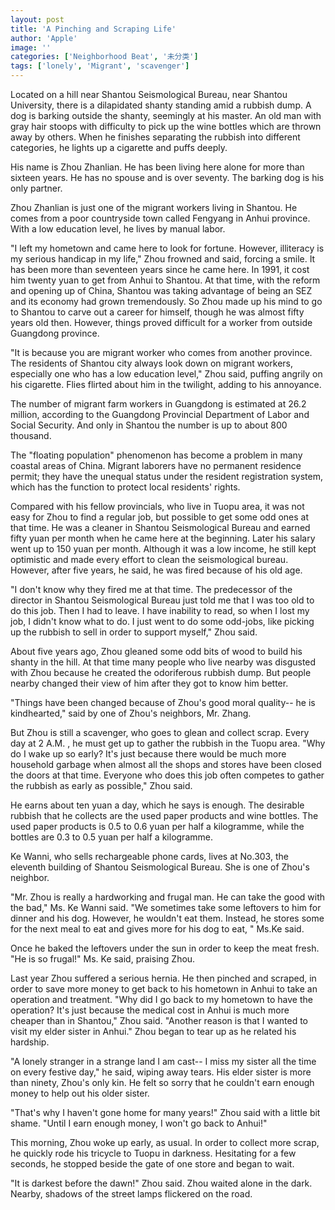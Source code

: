 ```yaml
---
layout: post
title: 'A Pinching and Scraping Life'
author: 'Apple'
image: ''
categories: ['Neighborhood Beat', '未分类']
tags: ['lonely', 'Migrant', 'scavenger']
---
```


Located on a hill near Shantou Seismological Bureau, near Shantou University, there is a dilapidated shanty standing amid a rubbish dump. A dog is barking outside the shanty, seemingly at his master. An old man with gray hair stoops with difficulty to pick up the wine bottles which are thrown away by others. When he finishes separating the rubbish into different categories, he lights up a cigarette and puffs deeply.

His name is Zhou Zhanlian. He has been living here alone for more than sixteen years. He has no spouse and is over seventy. The barking dog is his only partner.



Zhou Zhanlian is just one of the migrant workers living in Shantou. He comes from a poor countryside town called Fengyang in Anhui province. With a low education level, he lives by manual labor.

"I left my hometown and came here to look for fortune. However, illiteracy is my serious handicap in my life," Zhou frowned and said, forcing a smile. It has been more than seventeen years since he came here. In 1991, it cost him twenty yuan to get from Anhui to Shantou. At that time, with the reform and opening up of China, Shantou was taking advantage of being an SEZ and its economy had grown tremendously. So Zhou made up his mind to go to Shantou to carve out a career for himself, though he was almost fifty years old then. However, things proved difficult for a worker from outside Guangdong province.

"It is because you are migrant worker who comes from another province. The residents of Shantou city always look down on migrant workers, especially one who has a low education level," Zhou said, puffing angrily on his cigarette. Flies flirted about him in the twilight, adding to his annoyance.

The number of migrant farm workers in Guangdong is estimated at 26.2 million, according to the Guangdong Provincial Department of Labor and Social Security. And only in Shantou the number is up to about 800 thousand.

The "floating population" phenomenon has become a problem in many coastal areas of China. Migrant laborers have no permanent residence permit; they have the unequal status under the resident registration system, which has the function to protect local residents' rights.

Compared with his fellow provincials, who live in Tuopu area, it was not easy for Zhou to find a regular job, but possible to get some odd ones at that time. He was a cleaner in Shantou Seismological Bureau and earned fifty yuan per month when he came here at the beginning. Later his salary went up to 150 yuan per month. Although it was a low income, he still kept optimistic and made every effort to clean the seismological bureau. However, after five years, he said, he was fired because of his old age.

"I don't know why they fired me at that time. The predecessor of the director in Shantou Seismological Bureau just told me that I was too old to do this job. Then I had to leave. I have inability to read, so when I lost my job, I didn't know what to do. I just went to do some odd-jobs, like picking up the rubbish to sell in order to support myself," Zhou said.

About five years ago, Zhou gleaned some odd bits of wood to build his shanty in the hill. At that time many people who live nearby was disgusted with Zhou because he created the odoriferous rubbish dump. But people nearby changed their view of him after they got to know him better.

"Things have been changed because of Zhou's good moral quality-- he is kindhearted," said by one of Zhou's neighbors, Mr. Zhang.

But Zhou is still a scavenger, who goes to glean and collect scrap. Every day at 2 A.M. , he must get up to gather the rubbish in the Tuopu area. "Why do I wake up so early? It's just because there would be much more household garbage when almost all the shops and stores have been closed the doors at that time. Everyone who does this job often competes to gather the rubbish as early as possible," Zhou said.

He earns about ten yuan a day, which he says is enough. The desirable rubbish that he collects are the used paper products and wine bottles. The used paper products is 0.5 to 0.6 yuan per half a kilogramme, while the bottles are 0.3 to 0.5 yuan per half a kilogramme.

Ke Wanni, who sells rechargeable phone cards, lives at No.303, the eleventh building of Shantou Seismological Bureau. She is one of Zhou's neighbor.

"Mr. Zhou is really a hardworking and frugal man. He can take the good with the bad," Ms. Ke Wanni said. "We sometimes take some leftovers to him for dinner and his dog. However, he wouldn't eat them. Instead, he stores some for the next meal to eat and gives more for his dog to eat, " Ms.Ke said.

Once he baked the leftovers under the sun in order to keep the meat fresh. "He is so frugal!" Ms. Ke said, praising Zhou.

Last year Zhou suffered a serious hernia. He then pinched and scraped, in order to save more money to get back to his hometown in Anhui to take an operation and treatment. "Why did I go back to my hometown to have the operation? It's just because the medical cost in Anhui is much more cheaper than in Shantou," Zhou said. "Another reason is that I wanted to visit my elder sister in Anhui." Zhou began to tear up as he related his hardship.

"A lonely stranger in a strange land I am cast-- I miss my sister all the time on every festive day," he said, wiping away tears. His elder sister is more than ninety, Zhou's only kin. He felt so sorry that he couldn't earn enough money to help out his older sister.

"That's why I haven't gone home for many years!" Zhou said with a little bit shame. "Until I earn enough money, I won't go back to Anhui!"

This morning, Zhou woke up early, as usual. In order to collect more scrap, he quickly rode his tricycle to Tuopu in darkness. Hesitating for a few seconds, he stopped beside the gate of one store and began to wait.

"It is darkest before the dawn!" Zhou said. Zhou waited alone in the dark. Nearby, shadows of the street lamps flickered on the road.